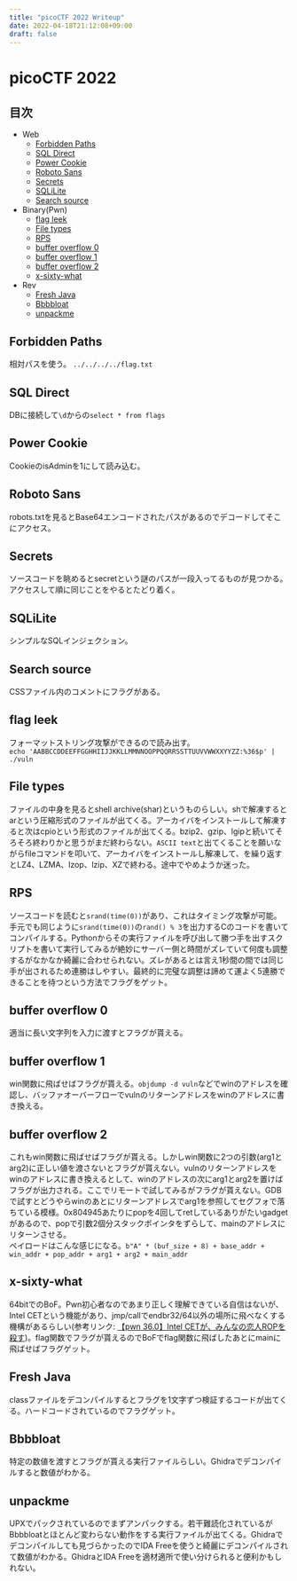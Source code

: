 ```yaml
---
title: "picoCTF 2022 Writeup"
date: 2022-04-18T21:12:08+09:00
draft: false
---
```


# picoCTF 2022

## 目次

- Web
  - [Forbidden Paths](#forbidden-paths)
  - [SQL Direct](#sql-direct)
  - [Power Cookie](#power-cookie)
  - [Roboto Sans](#roboto-sans)
  - [Secrets](#secrets)
  - [SQLiLite](#sqlilite)
  - [Search source](#search-source)
- Binary(Pwn)
  - [flag leek](#flag-leek)
  - [File types](#file-types)
  - [RPS](#rps)
  - [buffer overflow 0](#buffer-overflow-0)
  - [buffer overflow 1](#buffer-overflow-1)
  - [buffer overflow 2](#buffer-overflow-2)
  - [x-sixty-what](#x-sixty-what)
- Rev
  - [Fresh Java](#fresh-java)
  - [Bbbbloat](#bbbbloat)
  - [unpackme](#unpackme)

## Forbidden Paths

相対パスを使う。
`../../../../flag.txt`

## SQL Direct

DBに接続して`\d`からの`select * from flags`

## Power Cookie

CookieのisAdminを1にして読み込む。

## Roboto Sans

robots.txtを見るとBase64エンコードされたパスがあるのでデコードしてそこにアクセス。

## Secrets

ソースコードを眺めるとsecretという謎のパスが一段入ってるものが見つかる。アクセスして順に同じことをやるとたどり着く。

## SQLiLite

シンプルなSQLインジェクション。

## Search source

CSSファイル内のコメントにフラグがある。

## flag leek

フォーマットストリング攻撃ができるので読み出す。  
`echo 'AABBCCDDEEFFGGHHIIJJKKLLMMNNOOPPQQRRSSTTUUVVWWXXYYZZ:%36$p' | ./vuln`

## File types

ファイルの中身を見るとshell archive(shar)というものらしい。shで解凍するとarという圧縮形式のファイルが出てくる。アーカイバをインストールして解凍すると次はcpioという形式のファイルが出てくる。bzip2、gzip、lgipと続いてそろそろ終わりかと思うがまだ終わらない。`ASCII text`と出てくることを願いながらfileコマンドを叩いて、アーカイバをインストールし解凍して、を繰り返すとLZ4、LZMA、lzop、lzip、XZで終わる。途中でやめようか迷った。

## RPS

ソースコードを読むと`srand(time(0))`があり、これはタイミング攻撃が可能。手元でも同じように`srand(time(0))`の`rand() % 3`を出力するCのコードを書いてコンパイルする。Pythonからその実行ファイルを呼び出して勝つ手を出すスクリプトを書いて実行してみるが絶妙にサーバー側と時間がズレていて何度も調整するがなかなか綺麗に合わせられない。ズレがあるとは言え1秒間の間では同じ手が出されるため連勝はしやすい。最終的に完璧な調整は諦めて運よく5連勝できることを待つという方法でフラグをゲット。

## buffer overflow 0

適当に長い文字列を入力に渡すとフラグが貰える。

## buffer overflow 1

win関数に飛ばせばフラグが貰える。`objdump -d vuln`などでwinのアドレスを確認し、バッファオーバーフローでvulnのリターンアドレスをwinのアドレスに書き換える。

## buffer overflow 2

これもwin関数に飛ばせばフラグが貰える。しかしwin関数に2つの引数(arg1とarg2)に正しい値を渡さないとフラグが貰えない。vulnのリターンアドレスをwinのアドレスに書き換えるとして、winのアドレスの次にarg1とarg2を置けばフラグが出力される。ここでリモートで試してみるがフラグが貰えない。GDBで試すとどうやらwinのあとにリターンアドレスでarg1を参照してセグフォで落ちている模様。0x804945あたりにpopを4回してretしているありがたいgadgetがあるので、popで引数2個分スタックポインタをずらして、mainのアドレスにリターンさせる。  
ペイロードはこんな感じになる。`b"A" * (buf_size + 8) + base_addr + win_addr + pop_addr + arg1 + arg2 + main_addr`

## x-sixty-what

64bitでのBoF。Pwn初心者なのであまり正しく理解できている自信はないが、Intel CETという機能があり、jmp/callでendbr32/64以外の場所に飛べなくする機構があるらしい(参考リンク: [【pwn 36.0】Intel CETが、みんなの恋人ROPを殺す](https://smallkirby.hatenablog.com/entry/2020/09/10/230629))。flag関数でフラグが貰えるのでBoFでflag関数に飛ばしたあとにmainに飛ばせばフラグゲット。

## Fresh Java

classファイルをデコンパイルするとフラグを1文字ずつ検証するコードが出てくる。ハードコードされているのでフラグゲット。

## Bbbbloat

特定の数値を渡すとフラグが貰える実行ファイルらしい。Ghidraでデコンパイルすると数値がわかる。

## unpackme

UPXでパックされているのでまずアンパックする。若干難読化されているがBbbbloatとほとんど変わらない動作をする実行ファイルが出てくる。Ghidraでデコンパイルしても見づらかったのでIDA Freeを使うと綺麗にデコンパイルされて数値がわかる。GhidraとIDA Freeを適材適所で使い分けられると便利かもしれない。
